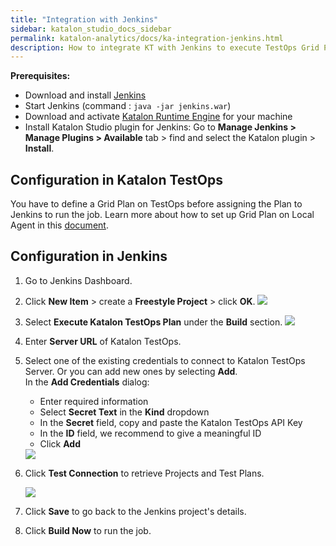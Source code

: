 ```yaml
---
title: "Integration with Jenkins" 
sidebar: katalon_studio_docs_sidebar
permalink: katalon-analytics/docs/ka-integration-jenkins.html 
description: How to integrate KT with Jenkins to execute TestOps Grid Plan
---
```

**Prerequisites:**

* Download and install [Jenkins](https://jenkins.io/download/)
* Start Jenkins (command : `java -jar jenkins.war`)
* Download and activate [Katalon Runtime Engine](https://www.katalon.com/download/) for your machine
* Install Katalon Studio plugin for Jenkins: Go to **Manage Jenkins > Manage Plugins > Available** tab > find and select the Katalon plugin > **Install**.

## Configuration in Katalon TestOps

You have to define a Grid Plan on TestOps before assigning the Plan to Jenkins to run the job. Learn more about how to set up Grid Plan on Local Agent in this [document](https://docs.katalon.com/katalon-analytics/docs/grid-local-agents.html).

## Configuration in Jenkins

1. Go to Jenkins Dashboard.
2. Click **New Item** > create a **Freestyle Project** > click **OK**.
   ![](https://github.com/katalon-studio/docs-images/raw/master/katalon-analytics/docs/jenkins-ka-integration/1-Create-New-Item-Project.JPG)

3. Select **Execute Katalon TestOps Plan** under the **Build** section.
   ![](https://github.com/katalon-studio/docs-images/raw/master/katalon-analytics/docs/jenkins-ka-integration/2-Execute-TestOps_Plan.png)

4. Enter **Server URL** of Katalon TestOps.
5. Select one of the existing credentials to connect to Katalon TestOps Server. Or you can add new ones by selecting **Add**.    
   In the **Add Credentials** dialog:
   
   * Enter required information 
   * Select **Secret Text** in the **Kind** dropdown
   * In the **Secret** field, copy and paste the Katalon TestOps API Key
   * In the **ID** field, we recommend to give a meaningful ID
   * Click **Add**

   <img src="https://github.com/katalon-studio/docs-images/raw/master/katalon-analytics/docs/jenkins-ka-integration/secret-text.png" width="" height="">

6. Click **Test Connection** to retrieve Projects and Test Plans.

   ![](https://github.com/katalon-studio/docs-images/raw/master/katalon-analytics/docs/jenkins-ka-integration/3-Define-Build-Step.JPG)

7. Click **Save** to go back to the Jenkins project's details.
8. Click **Build Now** to run the job.
